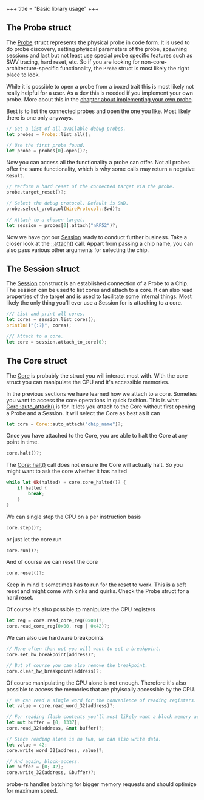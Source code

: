 +++
title = "Basic library usage"
+++
## The Probe struct

The [Probe](https://docs.rs/probe-rs/0.5.1/probe_rs/struct.Probe.html) struct represents the physical probe in code form.
It is used to do probe discovery, setting phyiscal parameters of the probe, spawning sessions and last but
not least use special probe specific features such as SWV tracing, hard reset, etc.
So if you are looking for non-core-architecture-specific functionality, the `Probe` struct is most likely the
right place to look.

While it is possible to open a probe from a boxed trait this is most likely not really helpful for a user. As a dev this is needed if you implement your own probe. More about this in the [chapter about implementing your own probe](/guide/basics#probe).

Best is to list the connected probes and open the one you like. Most likely there is one only anyways.

```rs
// Get a list of all available debug probes.
let probes = Probe::list_all();

// Use the first probe found.
let probe = probes[0].open()?;
```

Now you can access all the functionality a probe can offer. Not all probes offer the same functionality, which is why some calls may return a negative `Result`.

```rs
// Perform a hard reset of the connected target via the probe.
probe.target_reset()?;

// Select the debug protocol. Default is SWD.
probe.select_protocol(WireProtocol::Swd)?;

// Attach to a chosen target.
let session = probes[0].attach("nRF52")?;
```

Now we have got our [Session](https://docs.rs/probe-rs/0.5.1/probe_rs/struct.Session.html) ready to conduct further business.
Take a closer look at the [::attach()](https://docs.rs/probe-rs/0.5.1/probe_rs/struct.Probe.html#method.attach) call. Appart from passing a chip name, you can also pass various other arguments for selecting the chip.

## The Session struct

The [Session](https://docs.rs/probe-rs/0.5.1/probe_rs/struct.Session.html) construct is an established connection of a Probe to a Chip.
The session can be used to list cores and attach to a core.
It can also read properties of the target and is used to facilitate some internal things.
Most likely the only thing you'll ever use a Session for is attaching to a core.

```rs
/// List and print all cores.
let cores = session.list_cores();
println!("{:?}", cores);

/// Attach to a core.
let core = session.attach_to_core(0);
```

## The Core struct

The [Core](https://docs.rs/probe-rs/0.5.1/probe_rs/struct.Core.html) is probably the struct you will interact most with.
With the core struct you can manipulate the CPU and it's accessible memories.

In the previous sections we have learned how we attach to a core. Someties you want to access the core operations in quick fashion. This is what [Core::auto_attach()](https://docs.rs/probe-rs/0.5.1/probe_rs/struct.Core.html#method.auto_attach) is for. It lets you attach to the Core without first opening a Probe and a Session. It will select the Core as best as it can

```rs
let core = Core::auto_attach("chip_name")?;
```

Once you have attached to the Core, you are able to halt the Core at any point in time.

```rs
core.halt()?;
```

The [Core::halt()](https://docs.rs/probe-rs/0.5.1/probe_rs/struct.Core.html#method.halt) call does not ensure the Core will actually halt.
So you might want to ask the core whether it has halted

```rs
while let Ok(halted) = core.core_halted()? {
    if halted {
        break;
    }
}
```

We can single step the CPU on a per instruction basis

```rs
core.step()?;
```

or just let the core run

```rs
core.run()?;
```

And of course we can reset the core

```rs
core.reset()?;
```

Keep in mind it sometimes has to run for the reset to work.
This is a soft reset and might come with kinks and quirks.
Check the Probe struct for a hard reset.

Of course it's also possible to manipulate the CPU registers

```rs
let reg = core.read_core_reg(0x00)?;
core.read_core_reg(0x00, reg | 0x42)?;
```

We can also use hardware breakpoints

```rs
// More often than not you will want to set a breakpoint.
core.set_hw_breakpoint(address)?;

// But of course you can also remove the breakpoint.
core.clear_hw_breakpoint(address)?;
```

Of course manipulating the CPU alone is not enough. Therefore it's also possible to access the memories that are phyiscally accessible by the CPU.

```rs
// We can read a single word for the convenience of reading registers.
let value = core.read_word_32(address)?;

// For reading flash contents you'll most likely want a block memory access.
let mut buffer = [0; 1337];
core.read_32(address, &mut buffer)?;

// Since reading alone is no fun, we can also write data.
let value = 42;
core.write_word_32(address, value)?;

// And again, block-access.
let buffer = [0; 42];
core.write_32(address, &buffer)?;
```

probe-rs handles batching for bigger memory requests and should optimize for maximum speed.